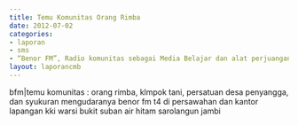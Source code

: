 ```yaml
---	
title: Temu Komunitas Orang Rimba
date: 2012-07-02
categories:	
- laporan
- sms
- “Benor FM”, Radio komunitas sebagai Media Belajar dan alat perjuangan hak dasar Orang Rimba
layout: laporancmb	
---
```


bfm\|temu komunitas : orang rimba, klmpok tani, persatuan desa penyangga, dan syukuran mengudaranya benor fm t4 di persawahan dan kantor lapangan kki warsi bukit suban air hitam sarolangun jambi
